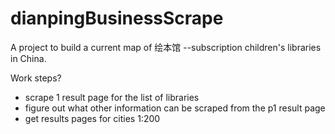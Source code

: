 # dianpingBusinessScrape
A project to build a current map of 绘本馆 --subscription children's libraries in China.

Work steps?
* scrape 1 result page for the list of libraries
* figure out what other information can be scraped from the p1 result page
* get results pages for cities 1:200
